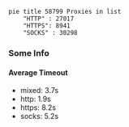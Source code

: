 
```mermaid
pie title 58799 Proxies in list
    "HTTP" : 27017
    "HTTPS": 8941
    "SOCKS" : 30298
```

### Some Info
#### Average Timeout

- mixed: 3.7s
- http: 1.9s
- https: 8.2s
- socks: 5.2s